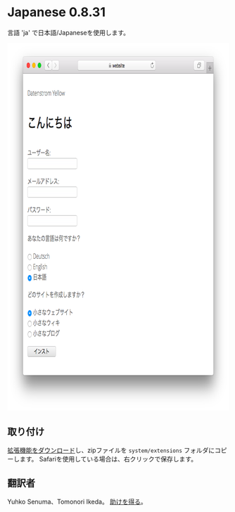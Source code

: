 # Japanese 0.8.31

言語 'ja' で日本語/Japaneseを使用します。

<p align="center"><img src="japanese-screenshot.png?raw=true" width="795" height="836" alt="Screenshot"></p>

## 取り付け

[拡張機能をダウンロード](https://github.com/datenstrom/yellow-extensions/raw/master/zip/japanese.zip)し、zipファイルを `system/extensions` フォルダにコピーします。 Safariを使用している場合は、右クリックで保存します。

## 翻訳者

Yuhko Senuma、Tomonori Ikeda。 [助けを得る](https://datenstrom.se/yellow/help/)。
